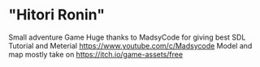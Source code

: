 # "Hitori Ronin"
Small adventure Game
Huge thanks to MadsyCode for giving best SDL Tutorial and Meterial https://www.youtube.com/c/Madsycode
Model and map mostly take on https://itch.io/game-assets/free

